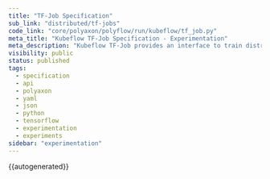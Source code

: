 ```yaml
---
title: "TF-Job Specification"
sub_link: "distributed/tf-jobs"
code_link: "core/polyaxon/polyflow/run/kubeflow/tf_job.py"
meta_title: "Kubeflow TF-Job Specification - Experimentation"
meta_description: "Kubeflow TF-Job provides an interface to train distributed experiments with TensorFlow."
visibility: public
status: published
tags:
  - specification
  - api
  - polyaxon
  - yaml
  - json
  - python
  - tensorflow
  - experimentation
  - experiments
sidebar: "experimentation"
---
```


{{autogenerated}}
